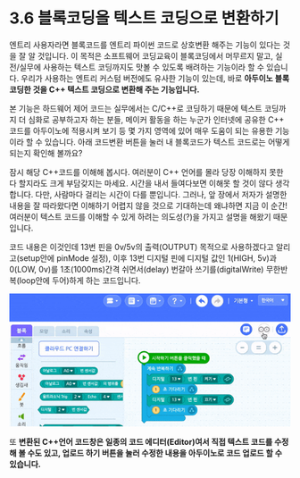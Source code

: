 # 3.6 블록코딩을 텍스트 코딩으로 변환하기

엔트리 사용자라면 블록코드를 엔트리 파이썬 코드로 상호변환 해주는 기능이 있다는 것을 잘 알 것입니다. 이 목적은 소프트웨어 코딩교육이 블록코딩에서 머무르지 말고, 실전/실무에 사용하는 텍스트 코딩까지도 맛볼 수 있도록 배려하는 기능이라 할 수 있습니다. 우리가 사용하는 엔트리 커스텀 버전에도 유사한 기능이 있는데, 바로 **아두이노 블록코딩한 것을 C++ 텍스트 코딩으로 변환해 주는 기능입니다.**

본 기능은 하드웨어 제어 코드는 실무에서는 C/C++로 코딩하기 때문에 텍스트 코딩까지 더 심화로 공부하고자 하는 분들, 메이커 활동을 하는 누군가 인터넷에 공유한 C++ 코드를 아두이노에 적용시켜 보기 등 몇 가지 영역에 있어 매우 도움이 되는 유용한 기능이라 할 수 있습니다. 아래 코드변환 버튼을 눌러 내 블록코드가 텍스트 코드로는 어떻게 되는지 확인해 볼까요?

잠시 해당 C++코드를 이해해 봅시다. 여러분이 C++ 언어를 몰라 당장 이해하지 못한다 할지라도 크게 부담갖지는 마세요. 시간을 내서 들여다보면 이해못 할 것이 않다 생각합니다. 다만, 사람마다 걸리는 시간이 다를 뿐입니다. 그러나, 앞 장에서 저자가 설명한 내용을 잘 따라왔다면 이해하기 어렵지 않을 것으로 기대하는데 왜냐하면 지금 이 순간! 여러분이 텍스트 코드를 이해할 수 있게 하려는 의도성\(?\)을 가지고 설명을 해왔기 때문입니다.

코드 내용은 이것인데 13번 핀을 0v/5v의 출력\(OUTPUT\) 목적으로 사용하겠다고 알리고\(setup안에 pinMode 설정\), 이후 13번 디지털 핀에 디지털 값인 1\(HIGH, 5v\)과 0\(LOW, 0v\)를 1초\(1000ms\)간격 쉬면서\(delay\) 번갈아 쓰기를\(digitalWrite\) 무한반복\(loop안에 두어\)하게 하는 코드입니다.

![](../.gitbook/assets/arduino_transform.gif)

또 **변환된 C++언어 코드창은 일종의 코드 에디터\(Editor\)여서 직접 텍스트 코드를 수정해 볼 수도 있고, 업로드 하기 버튼을 눌러 수정한 내용을 아두이노로 코드 업로드 할 수 있습니다.**

